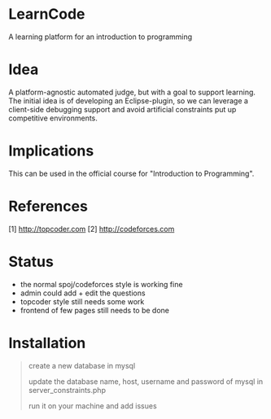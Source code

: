 LearnCode
=========

A learning platform for an introduction to programming


Idea
====

A platform-agnostic automated judge, but with a goal to support learning. The initial idea is of developing an Eclipse-plugin, so we can leverage a client-side debugging support and avoid artificial constraints put up competitive environments.


Implications
============

This can be used in the official course for "Introduction to Programming".


References
==========

[1] http://topcoder.com
[2] http://codeforces.com

Status
=======

- the normal spoj/codeforces style is working fine
- admin could add + edit the questions
- topcoder style still needs some work
- frontend of few pages still needs to be done

Installation
=============

>create a new database in mysql
>
>update the database name, host, username and password of mysql in server_constraints.php
>
>run it on your machine and add issues 

